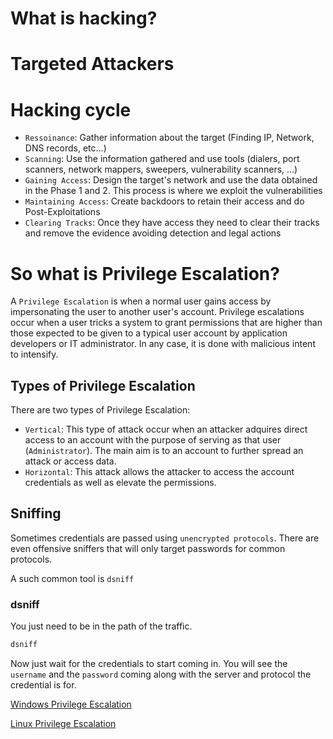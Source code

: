# What is hacking?

# Targeted Attackers

# Hacking cycle

* `Ressoinance`: Gather information about the target (Finding IP, Network, DNS records, etc...)
* `Scanning`: Use the information gathered and use tools (dialers, port scanners, network mappers, sweepers, vulnerability scanners, ...)
* `Gaining Access`: Design the target's network and use the data obtained in the Phase 1 and 2. This process is where we exploit the vulnerabilities
* `Maintaining Access`: Create backdoors to retain their access and do Post-Exploitations
* `Clearing Tracks`: Once they have access they need to clear their tracks and remove the evidence avoiding detection and legal actions

# So what is Privilege Escalation?

A `Privilege Escalation` is when a normal user gains access by impersonating the user to another user's account. Privilege escalations occur when a user tricks a system to grant permissions that are higher than those expected to be given to a typical user account by application developers or IT administrator. In any case, it is done with malicious intent to intensify.

## Types of Privilege Escalation

There are two types of Privilege Escalation:

* `Vertical`: This type of attack occur when an attacker adquires direct access to an account with the purpose of serving as that user (`Administrator`). The main aim is to an account to further spread an attack or access data.
* `Horizontal`: This attack allows the attacker to access the account credentials as well as elevate the permissions.

## Sniffing

Sometimes credentials are passed using `unencrypted protocols`. There are even offensive sniffers that will only target passwords for common protocols.

A such common tool is `dsniff`

### dsniff
You just need to be in the path of the traffic.
```sh
dsniff
```

Now just wait for the credentials to start coming in. You will see the `username` and the `password` coming along with the server and protocol the credential is for.

[Windows Privilege Escalation](./Windows_Privilege_Escalation.md)

[Linux Privilege Escalation](./Linux_Privilege_Escalation.md)
